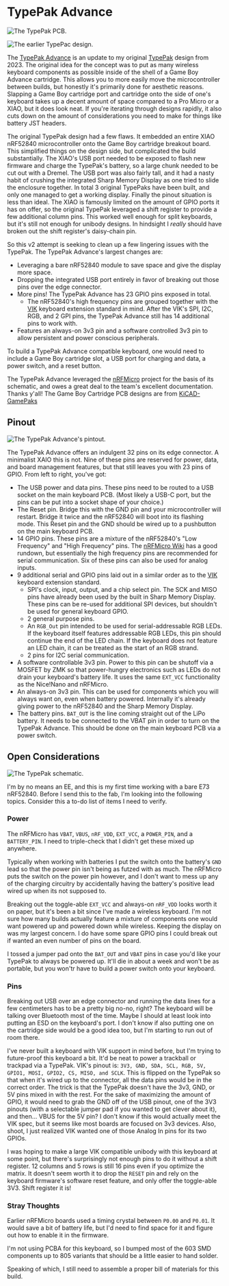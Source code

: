 # TypePak Advance

![The TypePak PCB.](images/pcb.jpg)

![The earlier TypePac design.](images/typepak.jpg)

The [TypePak Advance](https://github.com/ImStuBTW/typeboy-advance) is an update to my original [TypePak](https://github.com/ImStuBTW/typeboy_and_typepak/tree/main/typepak) design from 2023. The original idea for the concept was to put as many wireless keyboard components as possible inside of the shell of a Game Boy Advance cartridge. This allows you to more easily move the microcontroller between builds, but honestly it's primarily done for aesthetic reasons. Slapping a Game Boy cartridge port and cartridge onto the side of one's keyboard takes up a decent amount of space compared to a Pro Micro or a XIAO, but it does look neat. If you're iterating through designs rapidly, it also cuts down on the amount of considerations you need to make for things like battery JST headers.

The original TypePak design had a few flaws. It embedded an entire XIAO nRF52840 microcontroller onto the Game Boy cartridge breakout board. This simplified things on the design side, but complicated the build substantially. The XIAO's USB port needed to be exposed to flash new firmware and charge the TypePak's battery, so a large chunk needed to be cut out with a Dremel. The USB port was also fairly tall, and it had a nasty habit of crushing the integrated Sharp Memory Display as one tried to slide the enclosure together. In total 3 original TypePaks have been built, and only one managed to get a working display. Finally the pinout situation is less than ideal. The XIAO is famously limited on the amount of GPIO ports it has on offer, so the original TypePak leveraged a shift register to provide a few additional column pins. This worked well enough for split keyboards, but it's still not enough for unibody designs. In hindsight I *really* should have broken out the shift register's daisy-chain pin.

So this v2 attempt is seeking to clean up a few lingering issues with the TypePak. The TypePak Advance's largest changes are:
- Leveraging a bare nRF52840 module to save space and give the display more space.
- Dropping the integrated USB port entirely in favor of breaking out those pins over the edge connector.
- More pins! The TypePak Advance has 23 GPIO pins exposed in total.
    - The nRF52840's high frequency pins are grouped together with the [VIK](https://github.com/sadekbaroudi/vik) keyboard extension standard in mind. After the VIK's SPI, I2C, RGB, and 2 GPI pins, the TypePak Advance still has 14 additional pins to work with.
- Features an always-on 3v3 pin and a software controlled 3v3 pin to allow persistent and power conscious peripherals. 

To build a TypePak Advance compatible keyboard, one would need to include a Game Boy cartridge slot, a USB port for charging and data, a power switch, and a reset button.

The TypePak Advance leveraged the [nRFMicro](https://github.com/joric/nrfmicro) project for the basis of its schematic, and owes a great deal to the team's excellent documentation. Thanks y'all! The Game Boy Cartridge PCB designs are from [KiCAD-GamePaks](https://github.com/djedditt/kicad-gamepaks)

## Pinout

![The TypePak Advance's pintout.](images/pinout.jpg)

The TypePak Advance offers an indulgent 32 pins on its edge connector. A minimalist XAIO this is not. Nine of these pins are reserved for power, data, and board management features, but that still leaves you with 23 pins of GPIO. From left to right, you've got:

- The USB power and data pins. These pins need to be routed to a USB socket on the main keyboard PCB. (Most likely a USB-C port, but the pins can be put into a socket shape of your choice.)
- The Reset pin. Bridge this with the GND pin and your microcontroller will restart. Bridge it twice and the nRF52840 will boot into its flashing mode. This Reset pin and the GND should be wired up to a pushbutton on the main keyboard PCB.
- 14 GPIO pins. These pins are a mixture of the nRF52840's "Low Frequency" and "High Frequency" pins. The [nRFMicro Wiki](https://github.com/joric/nrfmicro/wiki/Pinout#low-drive-pins) has a good rundown, but essentially the high frequency pins are recommended for serial communication. Six of these pins can also be used for analog inputs.
- 9 additional serial and GPIO pins laid out in a similar order as to the [VIK](https://github.com/sadekbaroudi/vik) keyboard extension standard.
    - SPI's clock, input, output, and a chip select pin. The SCK and MISO pins have already been used by the built in Sharp Memory Display. These pins can be re-used for additional SPI devices, but shouldn't be used for general keyboard GPIO.
    - 2 general purpose pins.
    - An `RGB_Out` pin intended to be used for serial-addressable RGB LEDs. If the keyboard itself features addressable RGB LEDs, this pin should continue the end of the LED chain. If the keyboard does not feature an LED chain, it can be treated as the start of an RGB strand.
    - 2 pins for I2C serial communication.
- A software controllable 3v3 pin. Power to this pin can be shutoff via a MOSFET by ZMK so that power-hungry electronics such as LEDs do not drain your keyboard's battery life. It uses the same `EXT_VCC` functionality as the Nice!Nano and nRFMicro.
- An always-on 3v3 pin. This can be used for components which you will always want on, even when battery powered. Internally it's already giving power to the nRF52840 and the Sharp Memory Display.
- The battery pins. `BAT_OUT` is the line coming straight out of the LiPo battery. It needs to be connected to the VBAT pin in order to turn on the TypePak Advance. This should be done on the main keyboard PCB via a power switch.

## Open Considerations

![The TypePak schematic.](images/schematic.jpg)

I'm by no means an EE, and this is my first time working with a bare E73 nRF52840. Before I send this to the fab, I'm looking into the following topics. Consider this a to-do list of items I need to verify.

### Power

The nRFMicro has `VBAT`, `VBUS`, `nRF_VDD`, `EXT_VCC`, a `POWER_PIN`, and a `BATTERY_PIN`. I need to triple-check that I didn't get these mixed up anywhere.

Typically when working with batteries I put the switch onto the battery's `GND` lead so that the power pin isn't being as futzed with as much. The nRFMicro puts the switch on the power pin however, and I don't want to mess up any of the charging circuitry by accidentally having the battery's positive lead wired up when its not supposed to.

Breaking out the toggle-able `EXT_VCC` and always-on `nRF_VDD` looks worth it on paper, but it's been a bit since I've made a wireless keyboard. I'm not sure how many builds actually feature a mixture of components one would want powered up and powered down while wireless. Keeping the display on was my largest concern. I do have some spare GPIO pins I could break out if wanted an even number of pins on the board.

I tossed a jumper pad onto the `BAT_OUT` and `VBAT` pins in case you'd like your TypePak to always be powered up. It'll die in about a week and won't be as portable, but you won'tr have to build a power switch onto your keyboard.

### Pins

Breaking out USB over an edge connector and running the data lines for a few centimeters has to be a pretty big no-no, right? The keyboard will be talking over Bluetooth most of the time. Maybe I should at least look into putting an ESD on the keyboard's port. I don't know if also putting one on the cartridge side would be a good idea too, but I'm starting to run out of room there.

I've never built a keyboard with VIK support in mind before, but I'm trying to future-proof this keyboard a bit. It'd be neat to power a trackball or trackpad via a TypePak. VIK's pinout is: `3V3, GND, SDA, SCL, RGB, 5V, GPIO1, MOSI, GPIO2, CS, MISO, and SCLK`. This is flipped on the TypePak so that when it's wired up to the connector, all the data pins would be in the correct order. The trick is that the TypePak doesn't have the 3v3, GND, or 5V pins mixed in with the rest. For the sake of maximizing the amount of GPIO, it would need to grab the GND off of the USB pinout, one of the 3V3 pinouts (with a selectable jumper pad if you wanted to get clever about it), and then... VBUS for the 5V pin? I don't know if this would actually meet the VIK spec, but it seems like most boards are focused on 3v3 devices. Also, shoot, I just realized VIK wanted one of those Analog In pins for its two GPIOs.

I was hoping to make a large VIK compatible unibody with this keyboard at some point, but there's surprisingly not enough pins to do it without a shift register. 12 columns and 5 rows is still 16 pins even if you optimize the matrix. It doesn't seem worth it to drop the `RESET` pin and rely on the keyboard firmware's software reset feature, and only offer the toggle-able 3V3. Shift register it is! 

### Stray Thoughts

Earlier nRFMicro boards used a timing crystal between `P0.00` and `P0.01`. It would save a bit of battery life, but I'd need to find space for it and figure out how to enable it in the firmware.

I'm not using PCBA for this keyboard, so I bumped most of the 603 SMD components up to 805 variants that should be a little easier to hand solder.

Speaking of which, I still need to assemble a proper bill of materials for this build.